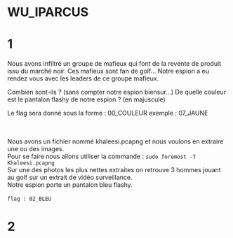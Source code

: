 # WU_IPARCUS
# 1
Nous avons infiltré un groupe de mafieux qui font de la revente de produit issu du marché noir.
Ces mafieux sont fan de golf... Notre espion a eu rendez vous avec les leaders de ce groupe mafieux.

Combien sont-ils ? (sans compter notre espion biensur...)
De quelle couleur est le pantalon flashy de notre espion ? (en majuscule)

Le flag sera donné sous la forme : 00_COULEUR
exemple : 07_JAUNE

<br><br>
Nous avons un fichier nommé khaleesi.pcapng et nous voulons en extraire une ou des images.
<br> 
Pour se faire nous allons utiliser la commande : ``sudo foremost -T  Khaleesi.pcapng``
<br> 
Sur une des photos les plus nettes extraites on retrouve 3 hommes jouant au golf sur un extrait de vidéo surveillance. <br>
Notre espion porte un pantalon bleu flashy.<br><br>
``flag : 02_BLEU``
# 2 
